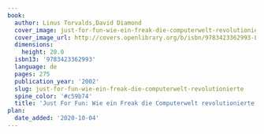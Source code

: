 ```yaml
---
book:
  author: Linus Torvalds,David Diamond
  cover_image: just-for-fun-wie-ein-freak-die-computerwelt-revolutionierte.jpg
  cover_image_url: http://covers.openlibrary.org/b/isbn/9783423362993-L.jpg
  dimensions:
    height: 20.0
  isbn13: '9783423362993'
  language: de
  pages: 275
  publication_year: '2002'
  slug: just-for-fun-wie-ein-freak-die-computerwelt-revolutionierte
  spine_color: '#c59b74'
  title: 'Just For Fun: Wie ein Freak die Computerwelt revolutionierte'
plan:
  date_added: '2020-10-04'
---
```

